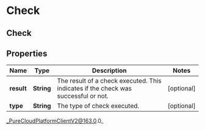 # Check

## Check

## Properties

|Name | Type | Description | Notes|
|------------ | ------------- | ------------- | -------------|
| **result** | **String** | The result of a check executed. This indicates if the check was successful or not. | [optional] |
| **type** | **String** | The type of check executed. | [optional] |



_PureCloudPlatformClientV2@163.0.0_
